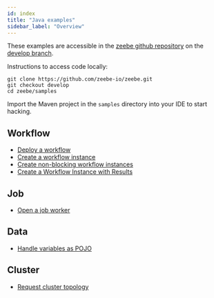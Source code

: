```yaml
---
id: index
title: "Java examples"
sidebar_label: "Overview"
---
```


These examples are accessible in the [zeebe github repository](https://github.com/zeebe-io/zeebe/) on the [develop branch](https://github.com/zeebe-io/zeebe/tree/develop/samples).

Instructions to access code locally:

```
git clone https://github.com/zeebe-io/zeebe.git
git checkout develop
cd zeebe/samples
```

Import the Maven project in the `samples` directory into your IDE to start hacking.

## Workflow

- [Deploy a workflow](workflow-deploy.md)
- [Create a workflow instance](workflow-instance-create.md)
- [Create non-blocking workflow instances](workflow-instance-create-nonblocking.md)
- [Create a Workflow Instance with Results](workflow-instance-create-with-result.md)

## Job

- [Open a job worker](job-worker-open.md)

## Data

- [Handle variables as POJO](data-pojo.md)

## Cluster

- [Request cluster topology](cluster-topology-request.md)
